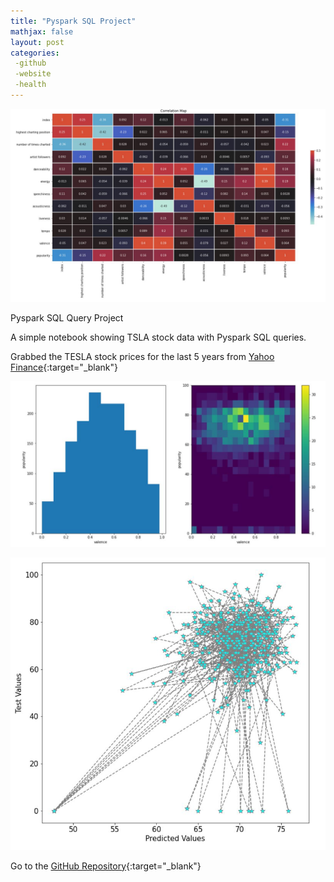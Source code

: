 ```yaml
---
title: "Pyspark SQL Project"
mathjax: false
layout: post
categories: 
 -github
 -website
 -health
---
```


![Spotify_Eddie](https://github.com/edbe777/Completed-Labs/blob/main/Week_5/correlation%20map%202.JPG?raw=true)

Pyspark SQL Query Project

A simple notebook showing TSLA stock data with Pyspark SQL queries. 

Grabbed the TESLA stock prices for the last 5 years from [Yahoo Finance](https://finance.yahoo.com/){:target="_blank"}



![Histogram](https://github.com/edbe777/Completed-Labs/blob/main/Week_5/histogram%202.JPG?raw=true)

![Regression](https://github.com/edbe777/Completed-Labs/blob/main/Week_5/linear%20regression.JPG?raw=true)

Go to the [GitHub Repository](https://github.com/edbe777/my-projects/blob/main/Spark%20SQL/Pyspark_SQL_TSLA_Stock_Project.ipynb){:target="_blank"}
